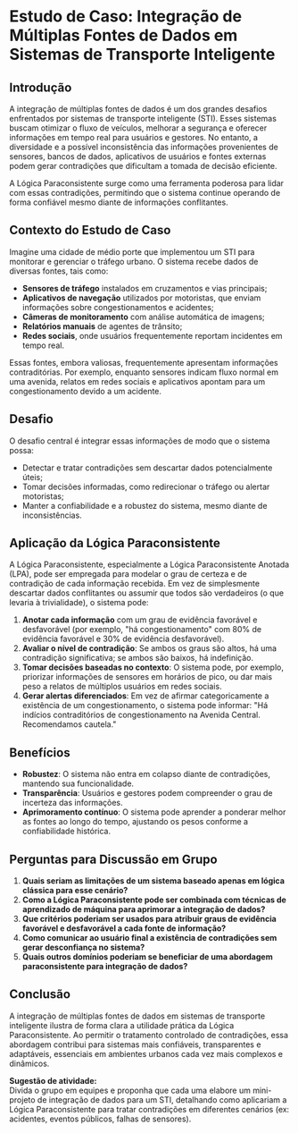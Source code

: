 
# Estudo de Caso: Integração de Múltiplas Fontes de Dados em Sistemas de Transporte Inteligente

## Introdução

A integração de múltiplas fontes de dados é um dos grandes desafios enfrentados por sistemas de transporte inteligente (STI). Esses sistemas buscam otimizar o fluxo de veículos, melhorar a segurança e oferecer informações em tempo real para usuários e gestores. No entanto, a diversidade e a possível inconsistência das informações provenientes de sensores, bancos de dados, aplicativos de usuários e fontes externas podem gerar contradições que dificultam a tomada de decisão eficiente.

A Lógica Paraconsistente surge como uma ferramenta poderosa para lidar com essas contradições, permitindo que o sistema continue operando de forma confiável mesmo diante de informações conflitantes.

## Contexto do Estudo de Caso

Imagine uma cidade de médio porte que implementou um STI para monitorar e gerenciar o tráfego urbano. O sistema recebe dados de diversas fontes, tais como:

- **Sensores de tráfego** instalados em cruzamentos e vias principais;
- **Aplicativos de navegação** utilizados por motoristas, que enviam informações sobre congestionamentos e acidentes;
- **Câmeras de monitoramento** com análise automática de imagens;
- **Relatórios manuais** de agentes de trânsito;
- **Redes sociais**, onde usuários frequentemente reportam incidentes em tempo real.

Essas fontes, embora valiosas, frequentemente apresentam informações contraditórias. Por exemplo, enquanto sensores indicam fluxo normal em uma avenida, relatos em redes sociais e aplicativos apontam para um congestionamento devido a um acidente.

## Desafio

O desafio central é integrar essas informações de modo que o sistema possa:

- Detectar e tratar contradições sem descartar dados potencialmente úteis;
- Tomar decisões informadas, como redirecionar o tráfego ou alertar motoristas;
- Manter a confiabilidade e a robustez do sistema, mesmo diante de inconsistências.

## Aplicação da Lógica Paraconsistente

A Lógica Paraconsistente, especialmente a Lógica Paraconsistente Anotada (LPA), pode ser empregada para modelar o grau de certeza e de contradição de cada informação recebida. Em vez de simplesmente descartar dados conflitantes ou assumir que todos são verdadeiros (o que levaria à trivialidade), o sistema pode:

1. **Anotar cada informação** com um grau de evidência favorável e desfavorável (por exemplo, "há congestionamento" com 80% de evidência favorável e 30% de evidência desfavorável).
2. **Avaliar o nível de contradição**: Se ambos os graus são altos, há uma contradição significativa; se ambos são baixos, há indefinição.
3. **Tomar decisões baseadas no contexto**: O sistema pode, por exemplo, priorizar informações de sensores em horários de pico, ou dar mais peso a relatos de múltiplos usuários em redes sociais.
4. **Gerar alertas diferenciados**: Em vez de afirmar categoricamente a existência de um congestionamento, o sistema pode informar: "Há indícios contraditórios de congestionamento na Avenida Central. Recomendamos cautela."

## Benefícios

- **Robustez**: O sistema não entra em colapso diante de contradições, mantendo sua funcionalidade.
- **Transparência**: Usuários e gestores podem compreender o grau de incerteza das informações.
- **Aprimoramento contínuo**: O sistema pode aprender a ponderar melhor as fontes ao longo do tempo, ajustando os pesos conforme a confiabilidade histórica.

## Perguntas para Discussão em Grupo

1. **Quais seriam as limitações de um sistema baseado apenas em lógica clássica para esse cenário?**
2. **Como a Lógica Paraconsistente pode ser combinada com técnicas de aprendizado de máquina para aprimorar a integração de dados?**
3. **Que critérios poderiam ser usados para atribuir graus de evidência favorável e desfavorável a cada fonte de informação?**
4. **Como comunicar ao usuário final a existência de contradições sem gerar desconfiança no sistema?**
5. **Quais outros domínios poderiam se beneficiar de uma abordagem paraconsistente para integração de dados?**

## Conclusão

A integração de múltiplas fontes de dados em sistemas de transporte inteligente ilustra de forma clara a utilidade prática da Lógica Paraconsistente. Ao permitir o tratamento controlado de contradições, essa abordagem contribui para sistemas mais confiáveis, transparentes e adaptáveis, essenciais em ambientes urbanos cada vez mais complexos e dinâmicos.



**Sugestão de atividade:**  
Divida o grupo em equipes e proponha que cada uma elabore um mini-projeto de integração de dados para um STI, detalhando como aplicariam a Lógica Paraconsistente para tratar contradições em diferentes cenários (ex: acidentes, eventos públicos, falhas de sensores).

